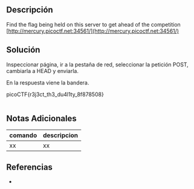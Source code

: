 ## Descripción
Find the flag being held on this server to get ahead of the competition [http://mercury.picoctf.net:34561/](http://mercury.picoctf.net:34561/)

## Solución
Inspeccionar página, ir a la pestaña de red, seleccionar la petición POST, cambiarla a HEAD y enviarla.

En la respuesta viene la bandera.

picoCTF{r3j3ct_th3_du4l1ty_8f878508}


```bash
```

## Notas Adicionales
|comando|descripcion|
|---|---|
|xx|xx|

## Referencias
- []()
